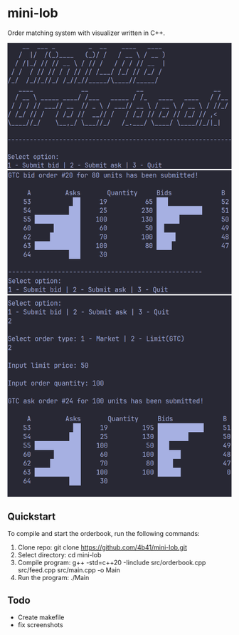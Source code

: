 # mini-lob

Order matching system with visualizer written in C++.

![start](./res/start.png)
![ex1](./res/example_1.png)
![ex2](./res/example_2.png)

## Quickstart

To compile and start the orderbook, run the following commands:

1. Clone repo: git clone https://github.com/4b41/mini-lob.git
2. Select directory: cd mini-lob
3. Compile program: g++ -std=c++20 -Iinclude src/orderbook.cpp src/feed.cpp src/main.cpp -o Main
4. Run the program: ./Main

## Todo

* Create makefile
* fix screenshots
